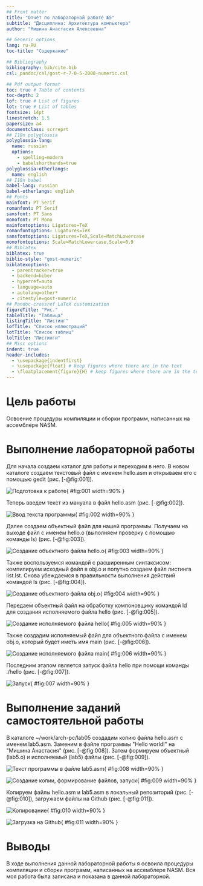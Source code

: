 ```yaml
---
## Front matter
title: "Отчёт по лабораторной работе №5"
subtitle: "Дисциплина: Архитектура компьютера"
author: "Мишина Анастасия Алексеевна"

## Generic options
lang: ru-RU
toc-title: "Содержание"

## Bibliography
bibliography: bib/cite.bib
csl: pandoc/csl/gost-r-7-0-5-2008-numeric.csl

## Pdf output format
toc: true # Table of contents
toc-depth: 2
lof: true # List of figures
lot: true # List of tables
fontsize: 14pt
linestretch: 1.5
papersize: a4
documentclass: scrreprt
## I18n polyglossia
polyglossia-lang:
  name: russian
  options:
	- spelling=modern
	- babelshorthands=true
polyglossia-otherlangs:
  name: english
## I18n babel
babel-lang: russian
babel-otherlangs: english
## Fonts
mainfont: PT Serif
romanfont: PT Serif
sansfont: PT Sans
monofont: PT Mono
mainfontoptions: Ligatures=TeX
romanfontoptions: Ligatures=TeX
sansfontoptions: Ligatures=TeX,Scale=MatchLowercase
monofontoptions: Scale=MatchLowercase,Scale=0.9
## Biblatex
biblatex: true
biblio-style: "gost-numeric"
biblatexoptions:
  - parentracker=true
  - backend=biber
  - hyperref=auto
  - language=auto
  - autolang=other*
  - citestyle=gost-numeric
## Pandoc-crossref LaTeX customization
figureTitle: "Рис."
tableTitle: "Таблица"
listingTitle: "Листинг"
lofTitle: "Список иллюстраций"
lotTitle: "Список таблиц"
lolTitle: "Листинги"
## Misc options
indent: true
header-includes:
  - \usepackage{indentfirst}
  - \usepackage{float} # keep figures where there are in the text
  - \floatplacement{figure}{H} # keep figures where there are in the text
---
```


# Цель работы

Освоение процедуры компиляции и сборки программ, написанных на ассемблере NASM.

# Выполнение лабораторной работы
Для начала создаем каталог для работы и переходим в него. В новом каталоге создаем текстовый файл с именем hello.asm и открываем его с помощью gedit (рис. [-@fig:001]). 

![Подготовка к работе](image/fig1.png){ #fig:001 width=90% }

Теперь введем текст из мануала в файл hello.asm (рис. [-@fig:002]).

![Ввод текста программы](image/fig2.png){ #fig:002 width=90% }

Далее создаем объектный файл для нашей программы. Получаем на выходе файл с именем hello.o (выполняем проверку с помощью команды ls) (рис. [-@fig:003]).

![Создание объектного файла hello.o](image/fig3.png){ #fig:003 width=90% }

Также воспользуемся командой с расширенным синтаксисом: компилируем исходный файл в obj.o и попутно создаем файл листинга list.lst. Снова убеждаемся в правильности выполнения действий командой ls (рис. [-@fig:004]).

![Создание объектного файла obj.o](image/fig4.png){ #fig:004 width=90% }

Передаем объектный файл на обработку компоновщику командой ld для создания исполняемого файла hello (рис. [-@fig:005]).

![Создание исполняемого файла hello](image/fig5.png){ #fig:005 width=90% }

Также создадим исполняемый файл для объектного файла с именем obj.o, который будет иметь имя main (рис. [-@fig:006]).

![Создание исполняемого файла main](image/fig6.png){ #fig:006 width=90% }

Последним этапом является запуск файла hello при помощи команды ./hello (рис. [-@fig:007]).

![Запуск](image/fig7.png){ #fig:007 width=90% }

# Выполнение заданий самостоятельной работы

В каталоге ~/work/arch-pc/lab05 создадим копию файла hello.asm с именем lab5.asm. Заменим в файле программы "Hello world!" на "Мишина Анастасия" (рис. [-@fig:008]). Затем формируем объектный (lab5.o) и исполняемый (lab5) файлы (рис. [-@fig:009]). 

![Текст программы в файле lab5.asm](image/fig8.png){ #fig:008 width=90% }

![Создание копии, формирование файлов, запуск](image/fig9.png){ #fig:009 width=90% }

Копируем файлы hello.asm и lab5.asm в локальный репозиторий (рис. [-@fig:010]), загружаем файлы на Github (рис. [-@fig:011]).

![Копирование](image/fig10.png){ #fig:010 width=90% }

![Загрузка на Github](image/fig11.png){ #fig:011 width=90% }

# Выводы

В ходе выполнения данной лабораторной работы я освоила процедуры компиляции и сборки программ, написанных на ассемблере NASM. Вся моя работа была записана и показана в данной лабораторной.
